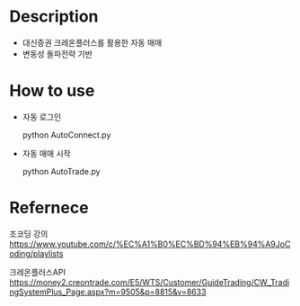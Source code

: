 # Description
- 대신증권 크레온플러스를 활용한 자동 매매
- 변동성 돌파전략 기반

# How to use
- 자동 로그인

  python AutoConnect.py
- 자동 매매 시작

  python AutoTrade.py

# Refernece
조코딩 강의
https://www.youtube.com/c/%EC%A1%B0%EC%BD%94%EB%94%A9JoCoding/playlists

크레온플러스API
https://money2.creontrade.com/E5/WTS/Customer/GuideTrading/CW_TradingSystemPlus_Page.aspx?m=9505&p=8815&v=8633

